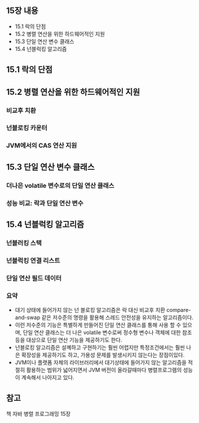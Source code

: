 ## 15장 내용
- 15.1 락의 단점
- 15.2 병렬 연산을 위한 하드웨어적인 지원
- 15.3 단일 연산 변수 클래스
- 15.4 넌블럭킹 알고리즘

## 15.1 락의 단점

## 15.2 병렬 연산을 위한 하드웨어적인 지원

### 비교후 치환 

### 넌블로킹 카운터

### JVM에서의 CAS 연산 지원

## 15.3 단일 연산 변수 클래스

### 더나은 volatile 변수로의 단일 연산 클래스

### 성능 비교: 락과 단일 연산 변수
## 15.4 넌블럭킹 알고리즘

### 넌블러킹 스택

### 넌블럭킹 연결 리스트

### 단일 연산 필드 데이터

### 요약
- 대기 상태에 들어가지 않는 넌 블로킹 알고리즘은 락 대신 비교후 치환 compare-and-swap 같은 저수준의 명령을 활용해 스레드 안전성을 유지하는 알고리즘이다.
- 이런 저수준의 기능은 특별하게 만들어진 단일 연산 클래스를 통해 사용 할 수 있으며, 단일 연산 클래스는 더 나은 volatile 변수로써 정수형 변수나 객체에 대한 참조등을 대상으로 단일 연산 기능을 제공하기도 한다.
- 넌블로킹 알고리즘은 설꼐하고 구현하기는 훨씬 어렵지만 특정조건에서는 훨씬 나은 확장성을 제공하기도 하고, 가용성 문제를 발생시키지 않는다는 장점이있다.
- JVM이나 플랫폼 자체의 라이브러리에서 대기상태에 들어가지 않는 알고리즘을 적절히 활용하는 범위가 넓어지면서 JVM 버전이 올라갈때마다 병렬프로그램의 성능이 계속해서 나아지고 있다.

## 참고
책 자바 병렬 프로그래밍 15장